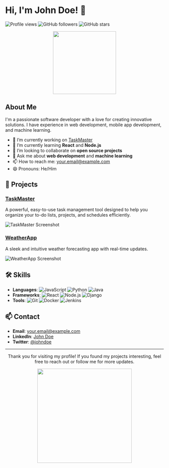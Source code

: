 # Hi, I'm John Doe! 👋

![Profile views](https://gpvc.arturio.dev/johndoe)
![GitHub followers](https://img.shields.io/github/followers/johndoe?label=Follow&style=social)
![GitHub stars](https://img.shields.io/github/stars/johndoe?affiliations=OWNER%2CCOLLABORATOR&style=social)

<p align="center">
  <img src="https://media.giphy.com/media/v1.Y2lkPTc5MGI3NjExYnRkY2V2aWF5cHZqZGJyYnFrMmZhbmc2Z2h0c3Q4eHBkaHcxMWdxNyZlcD12MV9naWZzX3NlYXJjaCZjdD1n/bGgsc5mWoryfgKBx1u/giphy.gif" width="200">
</p>

## About Me

I'm a passionate software developer with a love for creating innovative solutions. I have experience in web development, mobile app development, and machine learning.

- 🔭 I’m currently working on [TaskMaster](https://github.com/johndoe/taskmaster)
- 🌱 I’m currently learning **React** and **Node.js**
- 👯 I’m looking to collaborate on **open source projects**
- 💬 Ask me about **web development** and **machine learning**
- 📫 How to reach me: [your.email@example.com](mailto:your.email@example.com)
- 😄 Pronouns: He/Him

## 🚀 Projects

### [TaskMaster](https://github.com/johndoe/taskmaster)
A powerful, easy-to-use task management tool designed to help you organize your to-do lists, projects, and schedules efficiently.

![TaskMaster Screenshot](https://via.placeholder.com/800x400?text=TaskMaster+Screenshot)

### [WeatherApp](https://github.com/johndoe/weatherapp)
A sleek and intuitive weather forecasting app with real-time updates.

![WeatherApp Screenshot](https://via.placeholder.com/800x400?text=WeatherApp+Screenshot)

## 🛠️ Skills

- **Languages**: ![JavaScript](https://img.shields.io/badge/JavaScript-F7DF1E?style=flat&logo=javascript&logoColor=black) ![Python](https://img.shields.io/badge/Python-3776AB?style=flat&logo=python&logoColor=white) ![Java](https://img.shields.io/badge/Java-007396?style=flat&logo=java&logoColor=white)
- **Frameworks**: ![React](https://img.shields.io/badge/React-20232A?style=flat&logo=react&logoColor=61DAFB) ![Node.js](https://img.shields.io/badge/Node.js-339933?style=flat&logo=nodedotjs&logoColor=white) ![Django](https://img.shields.io/badge/Django-092E20?style=flat&logo=django&logoColor=white)
- **Tools**: ![Git](https://img.shields.io/badge/Git-F05032?style=flat&logo=git&logoColor=white) ![Docker](https://img.shields.io/badge/Docker-2496ED?style=flat&logo=docker&logoColor=white) ![Jenkins](https://img.shields.io/badge/Jenkins-D24939?style=flat&logo=jenkins&logoColor=white)

## 📫 Contact

- **Email**: [your.email@example.com](mailto:your.email@example.com)
- **LinkedIn**: [John Doe](https://www.linkedin.com/in/johndoe/)
- **Twitter**: [@johndoe](https://twitter.com/johndoe)

---

<p align="center">
  Thank you for visiting my profile! If you found my projects interesting, feel free to reach out or follow me for more updates.
</p>

<p align="center">
  <img src="https://media.giphy.com/media/Q7LHmoFwVP6Yc1swZs/giphy.gif" width="300">
</p>
